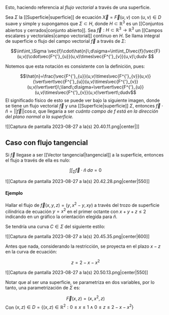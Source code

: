 
Esto, haciendo referencia al *flujo vectorial* a través de una superficie. 

Sea $\Sigma$ la [[Superficie|superficie]] de ecuación $\vec{X}=\vec{F}(u,v)$ con $(u,v)\in D$ suave y simple y supongamos que $\Sigma\subset H$, donde $H\subset \mathbb{R}^3$ es un [[Conjuntos abiertos y cerrados|conjunto abierto]]. Sea $\vec{f}:H\subset\mathbb{R}^3\to\mathbb{R}^3$ un [[Campos escalares y vectoriales|campo vectorial]] continuo en $H$. Se llama integral de superficie o flujo del campo vectorial $\vec{f}$ a través de $\Sigma$: 

$$\int\int_\Sigma \vec{f}\cdot\hat{n}\;d\sigma=\int\int_D\vec{f}(\vec{F}(u,v))\cdot\vec{F^{'}_{u}}(u,v)\times\vec{F^{'}_{v}}(u,v)\;dudv $$

Notemos que esta notación es consistente con la definición, pues: 

$$\hat{n}=\frac{\vec{F^{'}_{u}}(u,v)\times\vec{F^{'}_{v}}(u,v)}{\vert\vert\vec{F^{'}_{u}}(u,v)\times\vec{F^{'}_{v}}(u,v)\vert\vert}\;\land\;d\sigma=\vert\vert\vec{F^{'}_{u}}(u,v)\times\vec{F^{'}_{v}}(u,v)\vert\vert\;dudv$$ 
El significado físico de esto se puede ver bajo la siguiente imagen, donde se tiene un flujo vectorial $\vec{f}$ y una [[Superficie|superficie]] $\Sigma$, entonces $\vec{f}\cdot\hat{n}=\vert\vert\vec{f}\vert\vert\cos\alpha$, que llegaría a ser *cuánto campo de $f$ está en la dirección del plano normal a la superficie.* 

![[Captura de pantalla 2023-08-27 a la(s) 20.40.11.png|center|]]

## Caso con flujo tangencial 

Si $\vec{f}$ llegase a ser [[Vector tangencial|tangencial]] a la superficie, entonces el flujo a través de ella es nulo: 

$$\int\int_\Sigma\vec{f}\cdot\hat{n}\;d\sigma=0$$

![[Captura de pantalla 2023-08-27 a la(s) 20.42.28.png|center|550]]


#### Ejemplo 

Hallar el flujo de $\vec{f}(x,y,z)=(y,x^2-y,xy)$ a través del trozo de superficie cilíndrica de ecuación $y=x^2$ en el primer octante con $x+y+z\leq 2$ indicando en un gráfico la orientación elegida para $\hat{n}$. 

Se tendría una curva $C\in\Sigma$ del siguiente estilo: 

![[Captura de pantalla 2023-08-27 a la(s) 20.45.35.png|center|600]]


Antes que nada, considerando la restricción, se proyecta en el plazo $x-z$ en la curva de ecuación: 

$$z=2-x-x^2$$

![[Captura de pantalla 2023-08-27 a la(s) 20.50.13.png|center|550]]



Notar que al ser una superficie, se parametriza en dos variables, por lo tanto, una parametrización de $\Sigma$ es: 

$$\vec{F}(x,z)=(x,x^2,z)$$ 
Con $(x,z)\in D=\lbrace(x,z)\in\mathbb{R}^2:0\leq x\leq 1\;\land\; 0\leq z\leq 2-x-x^2\rbrace$ 